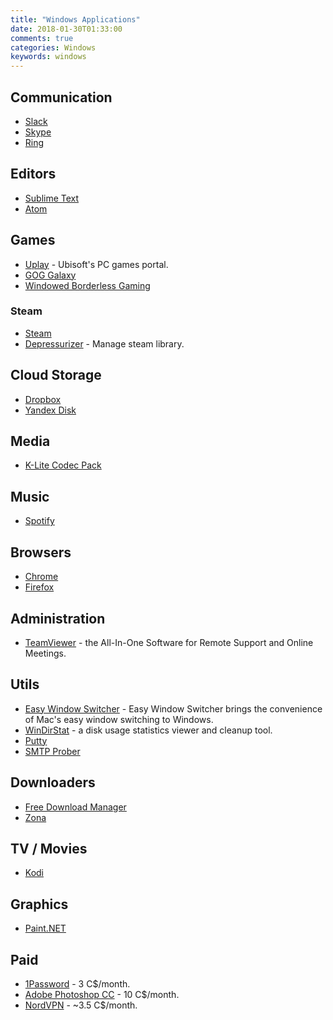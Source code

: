 ```yaml
---
title: "Windows Applications"
date: 2018-01-30T01:33:00
comments: true
categories: Windows
keywords: windows
---
```


## Communication
* [Slack](https://slack.com/)
* [Skype](http://www.skype.com/)
* [Ring](https://ring.cx/)

## Editors
* [Sublime Text](https://www.sublimetext.com/)
* [Atom](https://atom.io/)

## Games
* [Uplay](https://uplay.ubi.com/) - Ubisoft's PC games portal.
* [GOG Galaxy](https://www.gog.com/galaxy)
* [Windowed Borderless Gaming](http://westechsolutions.net/sites/WindowedBorderlessGaming/)

### Steam 
* [Steam](http://store.steampowered.com/)
* [Depressurizer](https://github.com/mvegter/Depressurizer) - Manage steam library.

## Cloud Storage
* [Dropbox](https://www.dropbox.com/)
* [Yandex Disk](https://disk.yandex.com/)

## Media
* [K-Lite Codec Pack](http://codecguide.com/)

## Music
* [Spotify](https://www.spotify.com)

## Browsers
* [Chrome](https://www.google.com/intl/en/chrome/browser/)
* [Firefox](http://www.mozilla.org/en-US/firefox/new/)

## Administration
* [TeamViewer](http://www.teamviewer.com/) - the All-In-One Software for Remote Support and Online Meetings.

## Utils
* [Easy Window Switcher](https://neosmart.net/EasySwitch/) - Easy Window Switcher brings the convenience of Mac's easy window switching to Windows.
* [WinDirStat](https://windirstat.net/) - a disk usage statistics viewer and cleanup tool.
* [Putty](https://www.chiark.greenend.org.uk/~sgtatham/putty/)
* [SMTP Prober](http://www.alexnolan.net/software/SMTPProber.htm)

## Downloaders
* [Free Download Manager](http://freedownloadmanager.org)
* [Zona](http://zona.ru/en/)

## TV / Movies
* [Kodi](https://kodi.tv/)

## Graphics 
* [Paint.NET](https://www.getpaint.net)

## Paid
* [1Password](https://agilebits.com/onepassword) - 3 C$/month.
* [Adobe Photoshop CC](https://www.adobe.com/ca/products/photoshop/free-trial-download.html) - 10 C$/month.
* [NordVPN](https://nordvpn.com) - ~3.5 C$/month.
